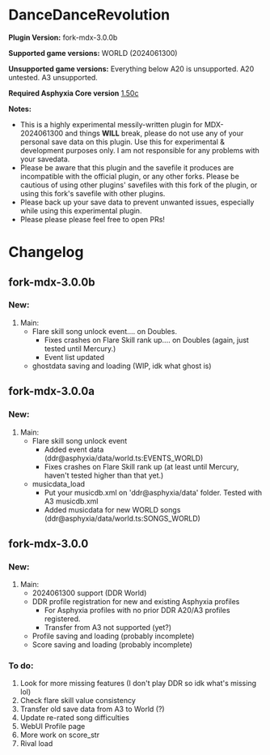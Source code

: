 # DanceDanceRevolution

**Plugin Version:** fork-mdx-3.0.0b

**Supported game versions:** WORLD (2024061300)

**Unsupported game versions:** Everything below A20 is unsupported. A20 untested. A3 unsupported.

**Required Asphyxia Core version** [1.50c](https://github.com/asphyxia-core/asphyxia-core.github.io/releases/tag/v1.50)

**Notes:**
- This is a highly experimental messily-written plugin for MDX-2024061300 and things **WILL** break, please do not use any of your personal save data on this plugin. Use this for experimental & development purposes only. I am not responsible for any problems with your savedata. 
- Please be aware that this plugin and the savefile it produces are incompatible with the official plugin, or any other forks. Please be cautious of using other plugins' savefiles with this fork of the plugin, or using this fork's savefile with other plugins.
- Please back up your save data to prevent unwanted issues, especially while using this experimental plugin.
- Please please please feel free to open PRs!


Changelog
===========
## fork-mdx-3.0.0b

### New:

1. Main:
	- Flare skill song unlock event.... on Doubles.
		- Fixes crashes on Flare Skill rank up.... on Doubles (again, just tested until Mercury.)
		- Event list updated
	- ghostdata saving and loading (WIP, idk what ghost is)


## fork-mdx-3.0.0a

### New:

1. Main:
	- Flare skill song unlock event
		- Added event data (ddr@asphyxia/data/world.ts:EVENTS_WORLD)
		- Fixes crashes on Flare Skill rank up (at least until Mercury, haven't tested higher than that yet.)
	- musicdata_load
		- Put your musicdb.xml on 'ddr@asphyxia/data' folder. Tested with A3 musicdb.xml
		- Added musicdata for new WORLD songs (ddr@asphyxia/data/world.ts:SONGS_WORLD)


## fork-mdx-3.0.0

### New:

1. Main:
	- 2024061300 support (DDR World)
	- DDR profile registration for new and existing Asphyxia profiles
		- For Asphyxia profiles with no prior DDR A20/A3 profiles registered.
		- Transfer from A3 not supported (yet?)
	- Profile saving and loading (probably incomplete)
	- Score saving and loading (probably incomplete)


### To do:

1. Look for more missing features (I don't play DDR so idk what's missing lol)
2. Check flare skill value consistency
3. Transfer old save data from A3 to World (?)
4. Update re-rated song difficulties
5. WebUI Profile page
6. More work on score_str
7. Rival load
